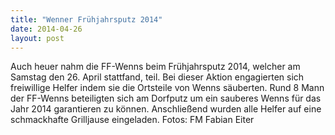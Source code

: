 ```yaml
---
title: "Wenner Frühjahrsputz 2014"
date: 2014-04-26
layout: post
---
```


Auch heuer nahm die FF-Wenns beim Frühjahrsputz 2014, welcher am Samstag den 26. April stattfand, teil. Bei dieser Aktion engagierten sich freiwillige Helfer indem sie die Ortsteile von Wenns säuberten. Rund 8 Mann der FF-Wenns beteiligten sich am Dorfputz um ein sauberes Wenns für das Jahr 2014 garantieren zu können.
Anschließend wurden alle Helfer auf eine schmackhafte Grilljause eingeladen.
Fotos: FM Fabian Eiter